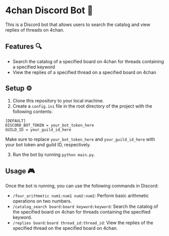 # 4chan Discord Bot 🤖

This is a Discord bot that allows users to search the catalog and view replies of threads on 4chan.

## Features 🔍

- Search the catalog of a specified board on 4chan for threads containing a specified keyword
- View the replies of a specified thread on a specified board on 4chan

## Setup ⚙️

1. Clone this repository to your local machine.
2. Create a `config.ini` file in the root directory of the project with the following contents:

```
[DEFAULT]
DISCORD_BOT_TOKEN = your_bot_token_here
GUILD_ID = your_guild_id_here
```

Make sure to replace `your_bot_token_here` and `your_guild_id_here` with your bot token and guild ID, respectively.  

3. Run the bot by running `python main.py`.

## Usage 🎮

Once the bot is running, you can use the following commands in Discord:

- `/four_arithmetic num1:num1 num2:num2`: Perform basic arithmetic operations on two numbers.
- `/catalog_search board:board keyword:keyword`: Search the catalog of the specified board on 4chan for threads containing the specified keyword.
- `/replies board:board thread_id:thread_id`: View the replies of the specified thread on the specified board on 4chan.
